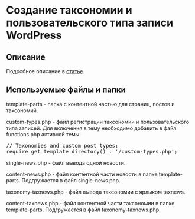 <h1>Создание таксономии и пользовательского типа записи WordPress</h1>
<h2>Описание</h2>
<p>Подробное описание в <a href="https://webmikorn.ru/articles/sozdanie-taksonomii-i-polzovatelskogo-tipa-zapisi-wordpress/">статье</a>.</p>
<h2>Используемые файлы и папки</h2>
<p>template-parts - папка с контентной частью для страниц, постов и таксономий.</p>
<p>custom-types.php - файл регистрации таксономии и пользовательского типа записей. Для включения в тему необходимо добавить в файл functions.php активной темы:</p>
<pre>
// Taxonomies and custom post types:
require get_template_directory() . '/custom-types.php';
</pre>
<p>single-news.php - файл вывода одной новости.</p>
<p>content-news.php - файл контентной части новости в папке template-parts. Подгружается в файл single-news.php.</p>
<p>taxonomy-taxnews.php - файл вывода таксономии с ярлыком taxnews.</p>
<p>content-taxnews.php - файл контентной части таксономии в папке template-parts. Подгружается в файл taxonomy-taxnews.php.</p>
